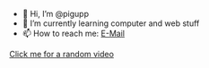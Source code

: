 - 👋 Hi, I’m @pigupp
- 🌱 I’m currently learning computer and web stuff
- 📫 How to reach me: [E-Mail](mailto:6crxdrzwh@relay.firefox.com)

[Click me for a random video](pigupp.github.io/random-video/)

<!---
pigupp/pigupp is a ✨ special ✨ repository because its `README.md` (this file) appears on your GitHub profile.
You can click the Preview link to take a look at your changes.
--->
